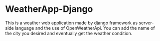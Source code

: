 # WeatherApp-Django
This is a weather web application made by django framework as server-side language and the use of OpenWeatherApi.
You can add the name of the city you desired and eventually get the weather condition.

